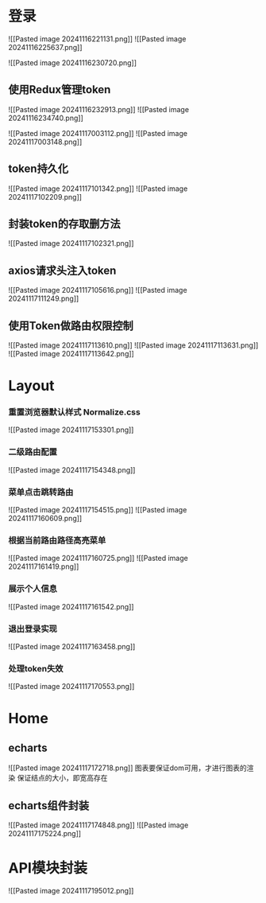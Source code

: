 # 登录
![[Pasted image 20241116221131.png]]
![[Pasted image 20241116225637.png]]

![[Pasted image 20241116230720.png]]


## 使用Redux管理token
![[Pasted image 20241116232913.png]]
![[Pasted image 20241116234740.png]]

![[Pasted image 20241117003112.png]]
![[Pasted image 20241117003148.png]]


## token持久化
![[Pasted image 20241117101342.png]]
![[Pasted image 20241117102209.png]]




## 封装token的存取删方法
![[Pasted image 20241117102321.png]]



## axios请求头注入token
![[Pasted image 20241117105616.png]]
![[Pasted image 20241117111249.png]]




## 使用Token做路由权限控制
![[Pasted image 20241117113610.png]]
![[Pasted image 20241117113631.png]]
![[Pasted image 20241117113642.png]]




# Layout  

### 重置浏览器默认样式  Normalize.css
![[Pasted image 20241117153301.png]]

### 二级路由配置
![[Pasted image 20241117154348.png]]



### 菜单点击跳转路由
![[Pasted image 20241117154515.png]]
![[Pasted image 20241117160609.png]]



### 根据当前路由路径高亮菜单
![[Pasted image 20241117160725.png]]
![[Pasted image 20241117161419.png]]


### 展示个人信息
![[Pasted image 20241117161542.png]]


### 退出登录实现
![[Pasted image 20241117163458.png]]


### 处理token失效
![[Pasted image 20241117170553.png]]


# Home

## echarts
![[Pasted image 20241117172718.png]]
图表要保证dom可用，才进行图表的渲染
保证结点的大小，即宽高存在

## echarts组件封装
![[Pasted image 20241117174848.png]]
![[Pasted image 20241117175224.png]]




# API模块封装
![[Pasted image 20241117195012.png]]